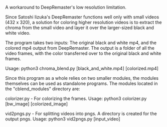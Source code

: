 A workaround to DeepRemaster's low resolution limitation.

Since Satoshi Iizuka's DeepRemaster functions well only with small videos (432 x 320), a solution for coloring higher resolution videos is to extract the chroma from the small video and layer it over the larger-sized black and white video.

The program takes two inputs: The original black and white mp4, and the colored mp4 output from DeepRemaster. The output is a folder of all the video frames, with the color transferred over to the original black and white frames.

Usage: python3 chroma_blend.py [black_and_white.mp4] [colorized.mp4]


Since this program as a whole relies on two smaller modules, the modules themselves can be used as standalone programs.
The modules located in the "cblend_modules" directory are:

colorizer.py - For colorizing the frames. Usage: python3 colorizer.py [bw_image] [colorized_image]

vid2pngs.py - For splitting videos into pngs. A directory is created for the output pngs. Usage: python3 vid2pngs.py [input_video]




